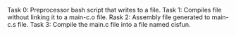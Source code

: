 Task 0: Preprocessor bash script that writes to a file.
Task 1: Compiles file without linking it to a main-c.o file.
Rask 2: Assembly file generated to main-c.s file.
Task 3: Compile the main.c file into a file named cisfun.
